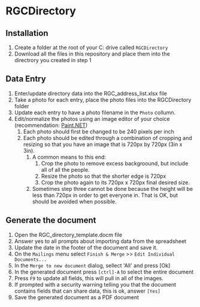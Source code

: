 # RGCDirectory

## Installation

1. Create a folder at the root of your C: drive called `RGCDirectory`
2. Download all the files in this repository and place them into the directrory you created in step 1

## Data Entry

1. Enter/update directory data into the RGC_address_list.xlsx file
2. Take a photo for each entry, place the photo files into the RGCDirectory folder
3. Update each entry to have a photo filename in the `Photo` collumn.
4. Edit/normalize the photos using an image editor of your choice (recommendation: [Paint.NET](https://www.getpaint.net/download.html))
   1. Each photo should first be changed to be 240 pixels per inch
   2. Each photo should be edited through a combination of cropping and resizing so that you have an image that is 720px by 720px (3in x 3in).
      1. A common means to this end:
         1. Crop the photo to remove excess backgroound, but include all of all the people.
         2. Resize the photo so that the shorter edge is 720px
         3. Crop the photo again to its 720px x 720px final desired size.
      2. Sometimes step three cannot be done because the height will be less than 720px in order to get everyone in.  That is OK, but should be avoided when possible.

## Generate the document

1. Open the RGC_directory_template.docm file
2. Answer yes to all prompts about importing data from the spreadsheet
3. Update the date in the footer of the document and save it.
4. On the `Mailings` menu select `Finish & Merge` >> `Edit Individual Documents...`
5. In the `Merge to new document` dialog, sellect 'All' and press [Ok]
6. In the generated document press `[ctrl]-A` to select the entire document
7. Press `F9` to update all fields, this will pull in all of the images.
8. If prompted with a security warning telling you that the document contains fields that can share data, this is ok, answer `[Yes]` 
9. Save the generated document as a PDF document